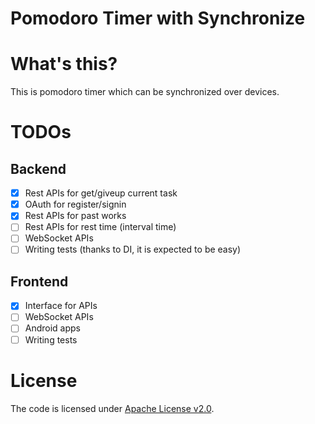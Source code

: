 Pomodoro Timer with Synchronize
==============================

# What's this?
This is pomodoro timer which can be synchronized over devices.

# TODOs
## Backend
- [x] Rest APIs for get/giveup current task
- [x] OAuth for register/signin 
- [x] Rest APIs for past works
- [ ] Rest APIs for rest time (interval time)
- [ ] WebSocket APIs
- [ ] Writing tests (thanks to DI, it is expected to be easy)

## Frontend
- [x] Interface for APIs
- [ ] WebSocket APIs
- [ ] Android apps
- [ ] Writing tests

# License
The code is licensed under [Apache License v2.0](http://www.apache.org/licenses/LICENSE-2.0).
